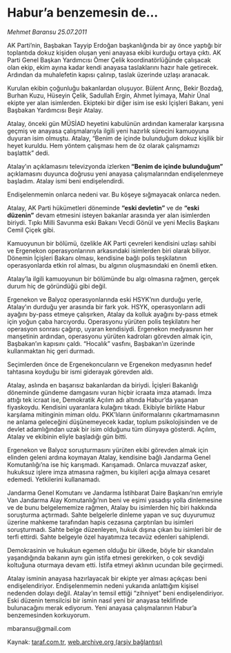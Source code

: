 # Habur’a benzemesin de...

*Mehmet Baransu 25.07.2011*

<div class="yazi"><p>AK Parti’nin, Başbakan Tayyip Erdoğan başkanlığında bir ay önce yaptığı bir toplantıda dokuz kişiden oluşan yeni anayasa ekibi kurduğu ortaya çıktı. AK Parti Genel Başkan Yardımcısı Ömer Çelik koordinatörlüğünde çalışacak olan ekip, ekim ayına kadar kendi anayasa taslaklarını hazır hale getirecek. Ardından da muhalefetin kapısı çalınıp, taslak üzerinde uzlaşı aranacak.</p>
<p>Kurulan ekibin çoğunluğu bakanlardan oluşuyor. Bülent Arınç, Bekir Bozdağ, Burhan Kuzu, Hüseyin Çelik, Sadullah Ergin, Ahmet İyimaya, Mahir Ünal ekipte yer alan isimlerden. Ekipteki bir diğer isim ise eski İçişleri Bakanı, yeni Başbakan Yardımcısı Beşir Atalay.</p>
<p>Atalay, önceki gün MÜSİAD heyetini kabulünün ardından kameralar karşısına geçmiş ve anayasa çalışmalarıyla ilgili yeni hazırlık sürecini kamuoyuna duyuran isim olmuştu. Atalay, “Benim de içinde bulunduğum dokuz kişilik bir heyet kuruldu. Hem yöntem çalışması hem de öz olarak çalışmamızı başlattık” dedi.</p>
<p>Atalay’ın açıklamasını televizyonda izlerken<strong> “Benim de içinde bulunduğum” </strong>açıklamasını duyunca doğrusu yeni anayasa çalışmalarından endişelenmeye başladım. Atalay ismi beni endişelendirdi.</p>
<p>Endişelenmemin onlarca nedeni var. Bu köşeye sığmayacak onlarca neden.</p>
<p>Atalay, AK Parti hükümetleri döneminde <strong>“eski devletin”</strong> ve de <strong>“eski düzenin”</strong> devam etmesini isteyen bakanlar arasında yer alan isimlerden biriydi. Tıpkı Milli Savunma eski Bakanı Vecdi Gönül ve yeni Meclis Başkanı Cemil Çiçek gibi.</p>
<p>Kamuoyunun bir bölümü, özelikle AK Parti çevreleri kendisini uzlaşı sahibi ve Ergenekon operasyonlarının arkasındaki isimlerden biri olarak biliyor. Dönemin İçişleri Bakanı olması, kendisine bağlı polis teşkilatının operasyonlarda etkin rol alması, bu algının oluşmasındaki en önemli etken.</p>
<p>Atalay’la ilgili kamuoyunun bir bölümünde bu algı olmasına rağmen, gerçek durum hiç de göründüğü gibi değil.</p>
<p>Ergenekon ve Balyoz operasyonlarında eski HSYK’nın durduğu yerle, Atalay’ın durduğu yer arasında bir fark yok. HSYK, operasyonların adli ayağını by-pass etmeye çalışırken, Atalay da kolluk ayağını by-pass etmek için yoğun çaba harcıyordu. Operasyonu yürüten polis teşkilatını her operasyon sonrası çağırıp, uyaran kendisiydi. Ergenekon medyasının her manşetinin ardından, operasyonu yürüten kadroları görevden almak için, Başbakan’ın kapısını çaldı. “Hocalık” vasfını, Başbakan’ın üzerinde kullanmaktan hiç geri durmadı.</p>
<p>Seçimlerden önce de Ergenekoncuların ve Ergenekon medyasının hedef tahtasına koyduğu bir ismi giderayak görevden aldı.</p>
<p>Atalay, aslında en başarısız bakanlardan da biriydi. İçişleri Bakanlığı döneminde gündeme damgasını vuran hiçbir icraata imza atamadı. İmza attığı tek icraat ise, Demokratik Açılım adı altında Habur’da yaşanan fiyaskoydu. Kendisini uyaranlara kulağını tıkadı. Ekibiyle birlikte Habur karşılama mitinginin mimarı oldu. PKK’lıların üniformalarını çıkartmamasının ne anlama geleceğini düşünemeyecek kadar, toplum psikolojisinden ve de devlet adamlığından uzak bir isim olduğunu tüm dünyaya gösterdi. Açılım, Atalay ve ekibinin eliyle başladığı gün bitti.</p>
<p>Ergenekon ve Balyoz soruşturmasını yürüten ekibi görevden almak için elinden geleni ardına koymayan Atalay, kendisine bağlı Jandarma Genel Komutanlığı’na ise hiç karışmadı. Karışamadı. Onlarca muvazzaf asker, hukuksuz işlere imza atmasına rağmen, bu kişileri açığa almaya cesaret edemedi. Yetkilerini kullanamadı.</p>
<p>Jandarma Genel Komutanı ve Jandarma İstihbarat Daire Başkanı’nın emriyle Van Jandarma Alay Komutanlığı’nın beni ve eşimi yasadışı yolla dinlemesine ve de bunu belgelememize rağmen, Atalay bu isimlerden hiç biri hakkında soruşturma açtırmadı. Sahte belgelerle dinleme yapan ve suç duyurumuz üzerine mahkeme tarafından hapis cezasına çarptırılan bu isimleri soruşturmadı. Sahte belge düzenleyen, hukuk dışına çıkan bu isimleri bir de terfi ettirdi. Sahte belgeyle özel hayatımıza tecavüz edenleri sahiplendi.</p>
<p>Demokrasinin ve hukukun egemen olduğu bir ülkede, böyle bir skandalın yaşandığında bakanın aynı gün istifa etmesi gerekirken, o çok sevdiği koltuğuna oturmaya devam etti. İstifa etmeyi aklının ucundan bile geçirmedi.</p>
<p>Atalay isminin anayasa hazırlayacak bir ekipte yer alması açıkçası beni endişelendiriyor. Endişelenmemin nedeni yukarıda anlattığım kişisel nedenden dolayı değil. Atalay’ın temsil ettiği “zihniyet” beni endişelendiriyor. Eski düzenin temsilcisi bir ismin nasıl yeni bir anayasa teklifinde bulunacağını merak ediyorum. Yeni anayasa çalışmalarının Habur’a benzemesinden korkuyorum.</p>
<p>mbaransu@gmail.com</p>
</div>

Kaynak: [taraf.com.tr](http://www.taraf.com.tr/mehmet-baransu/makale-habur-a-benzemesin-de.htm), [web.archive.org (arşiv bağlantısı)](http://web.archive.org/web/20131107054448/http://www.taraf.com.tr/mehmet-baransu/makale-habur-a-benzemesin-de.htm)
